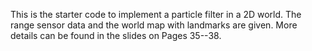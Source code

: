 This is the starter code to implement a particle filter in a 2D world. 
The range sensor data and the world map with landmarks are given. 
More details can be found in the slides on Pages 35--38.
